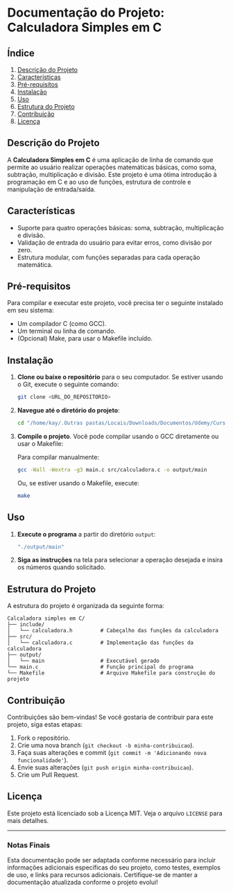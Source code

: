 # Documentação do Projeto: Calculadora Simples em C

## Índice

1. [Descrição do Projeto](#descrição-do-projeto)
2. [Características](#características)
3. [Pré-requisitos](#pré-requisitos)
4. [Instalação](#instalação)
5. [Uso](#uso)
6. [Estrutura do Projeto](#estrutura-do-projeto)
7. [Contribuição](#contribuição)
8. [Licença](#licença)

## Descrição do Projeto

A **Calculadora Simples em C** é uma aplicação de linha de comando que permite ao usuário realizar operações matemáticas básicas, como soma, subtração, multiplicação e divisão. Este projeto é uma ótima introdução à programação em C e ao uso de funções, estrutura de controle e manipulação de entrada/saída.

## Características

- Suporte para quatro operações básicas: soma, subtração, multiplicação e divisão.
- Validação de entrada do usuário para evitar erros, como divisão por zero.
- Estrutura modular, com funções separadas para cada operação matemática.

## Pré-requisitos

Para compilar e executar este projeto, você precisa ter o seguinte instalado em seu sistema:

- Um compilador C (como GCC).
- Um terminal ou linha de comando.
- (Opcional) Make, para usar o Makefile incluído.

## Instalação

1. **Clone ou baixe o repositório** para o seu computador. Se estiver usando o Git, execute o seguinte comando:

   ```bash
   git clone <URL_DO_REPOSITORIO>
   ```

2. **Navegue até o diretório do projeto**:

   ```bash
   cd "/home/kay/.Outras pastas/Locais/Downloads/Documentos/Udemy/Curso de C e C++/Calcaladora simples em C"
   ```

3. **Compile o projeto**. Você pode compilar usando o GCC diretamente ou usar o Makefile:

   Para compilar manualmente:

   ```bash
   gcc -Wall -Wextra -g3 main.c src/calculadora.c -o output/main
   ```

   Ou, se estiver usando o Makefile, execute:

   ```bash
   make
   ```

## Uso

1. **Execute o programa** a partir do diretório `output`:

   ```bash
   "./output/main"
   ```

2. **Siga as instruções** na tela para selecionar a operação desejada e insira os números quando solicitado.

## Estrutura do Projeto

A estrutura do projeto é organizada da seguinte forma:

```
Calcaladora simples em C/
├── include/
│   └── calculadora.h         # Cabeçalho das funções da calculadora
├── src/
│   └── calculadora.c         # Implementação das funções da calculadora
├── output/
│   └── main                  # Executável gerado
└── main.c                    # Função principal do programa
└── Makefile                  # Arquivo Makefile para construção do projeto
```

## Contribuição

Contribuições são bem-vindas! Se você gostaria de contribuir para este projeto, siga estas etapas:

1. Fork o repositório.
2. Crie uma nova branch (`git checkout -b minha-contribuicao`).
3. Faça suas alterações e commit (`git commit -m 'Adicionando nova funcionalidade'`).
4. Envie suas alterações (`git push origin minha-contribuicao`).
5. Crie um Pull Request.

## Licença

Este projeto está licenciado sob a Licença MIT. Veja o arquivo `LICENSE` para mais detalhes.

---

### Notas Finais

Esta documentação pode ser adaptada conforme necessário para incluir informações adicionais específicas do seu projeto, como testes, exemplos de uso, e links para recursos adicionais. Certifique-se de manter a documentação atualizada conforme o projeto evolui!
